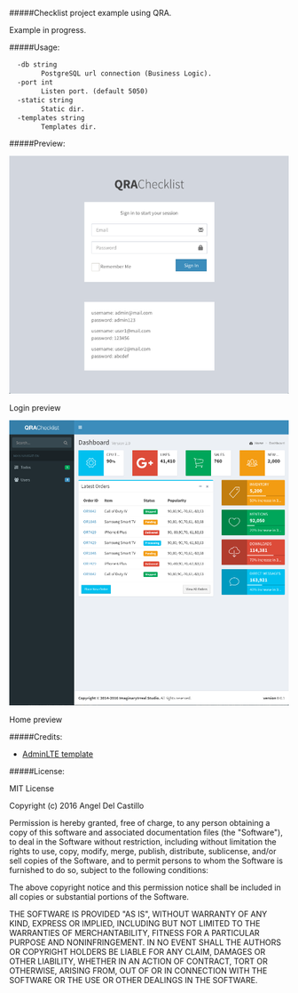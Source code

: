 #####Checklist project example using QRA.

Example in progress.

#####Usage:
```
  -db string
       	PostgreSQL url connection (Business Logic).
  -port int
       	Listen port. (default 5050)
  -static string
       	Static dir.
  -templates string
       	Templates dir.
```

#####Preview:

![preview_login.png](preview_login.png)

Login preview

![preview_home.png](preview_home.png)

Home preview

#####Credits:

* [AdminLTE template](https://almsaeedstudio.com)

#####License:

MIT License

Copyright (c) 2016 Angel Del Castillo

Permission is hereby granted, free of charge, to any person obtaining a copy
of this software and associated documentation files (the "Software"), to deal
in the Software without restriction, including without limitation the rights
to use, copy, modify, merge, publish, distribute, sublicense, and/or sell
copies of the Software, and to permit persons to whom the Software is
furnished to do so, subject to the following conditions:

The above copyright notice and this permission notice shall be included in all
copies or substantial portions of the Software.

THE SOFTWARE IS PROVIDED "AS IS", WITHOUT WARRANTY OF ANY KIND, EXPRESS OR
IMPLIED, INCLUDING BUT NOT LIMITED TO THE WARRANTIES OF MERCHANTABILITY,
FITNESS FOR A PARTICULAR PURPOSE AND NONINFRINGEMENT. IN NO EVENT SHALL THE
AUTHORS OR COPYRIGHT HOLDERS BE LIABLE FOR ANY CLAIM, DAMAGES OR OTHER
LIABILITY, WHETHER IN AN ACTION OF CONTRACT, TORT OR OTHERWISE, ARISING FROM,
OUT OF OR IN CONNECTION WITH THE SOFTWARE OR THE USE OR OTHER DEALINGS IN THE
SOFTWARE.
